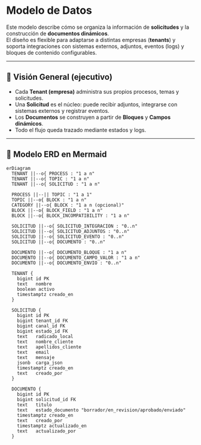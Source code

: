 # Modelo de Datos

Este modelo describe cómo se organiza la información de **solicitudes** y la construcción de **documentos dinámicos**.  
El diseño es flexible para adaptarse a distintas empresas (**tenants**) y soporta integraciones con sistemas externos, adjuntos, eventos (logs) y bloques de contenido configurables.

---

## 🔹 Visión General (ejecutivo)
- Cada **Tenant (empresa)** administra sus propios procesos, temas y solicitudes.  
- Una **Solicitud** es el núcleo: puede recibir adjuntos, integrarse con sistemas externos y registrar eventos.  
- Los **Documentos** se construyen a partir de **Bloques** y **Campos dinámicos**.  
- Todo el flujo queda trazado mediante estados y logs.

---

## 🔹 Modelo ERD en Mermaid

```mermaid
erDiagram
  TENANT ||--o{ PROCESS : "1 a n"
  TENANT ||--o{ TOPIC : "1 a n"
  TENANT ||--o{ SOLICITUD : "1 a n"

  PROCESS ||--|| TOPIC : "1 a 1"
  TOPIC ||--o{ BLOCK : "1 a n"
  CATEGORY ||--o{ BLOCK : "1 a n (opcional)"
  BLOCK ||--o{ BLOCK_FIELD : "1 a n"
  BLOCK ||--o{ BLOCK_INCOMPATIBILITY : "1 a n"

  SOLICITUD ||--o{ SOLICITUD_INTEGRACION : "0..n"
  SOLICITUD ||--o{ SOLICITUD_ADJUNTOS : "0..n"
  SOLICITUD ||--o{ SOLICITUD_EVENTO : "0..n"
  SOLICITUD ||--o{ DOCUMENTO : "0..n"

  DOCUMENTO ||--o{ DOCUMENTO_BLOQUE : "1 a n"
  DOCUMENTO ||--o{ DOCUMENTO_CAMPO_VALOR : "1 a n"
  DOCUMENTO ||--o{ DOCUMENTO_ENVIO : "0..n"

  TENANT {
    bigint id PK
    text   nombre
    boolean activo
    timestamptz creado_en
  }

  SOLICITUD {
    bigint id PK
    bigint tenant_id FK
    bigint canal_id FK
    bigint estado_id FK
    text   radicado_local
    text   nombre_cliente
    text   apellidos_cliente
    text   email
    text   mensaje
    jsonb  carga_json
    timestamptz creado_en
    text   creado_por
  }

  DOCUMENTO {
    bigint id PK
    bigint solicitud_id FK
    text   titulo
    text   estado_documento "borrador/en_revision/aprobado/enviado"
    timestamptz creado_en
    text   creado_por
    timestamptz actualizado_en
    text   actualizado_por
  }
